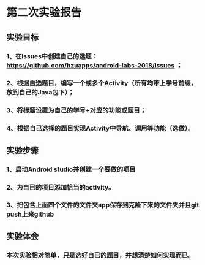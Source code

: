 # 第二次实验报告
## 实验目标
### 1、在Issues中创建自己的选题：https://github.com/hzuapps/android-labs-2018/issues ；
### 2、根据自选题目，编写一个或多个Activity（所有均带上学号前缀，放到自己的Java包下）；
### 3、将标题设置为自己的学号+对应的功能或题目；
### 4、根据自己选择的题目实现Activity中导航、调用等功能（选做）。
## 实验步骤
### 1、启动Android studio并创建一个要做的项目
### 2、为自已的项目添加恰当的activity。
### 3、把包含上面四个文件的文件夹app保存到克隆下来的文件夹并且git push上来github
## 实验体会
### 本次实验相对简单，只是选好自已的题目，并想清楚如何实现而已。
